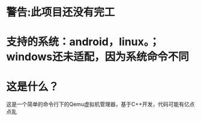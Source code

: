 # 警告:此项目还没有完工
# 支持的系统：android，linux。；windows还未适配，因为系统命令不同
# 这是什么？
这是一个简单的命令行下的Qemu虚拟机管理器，基于C++开发，代码可能有亿点点乱
